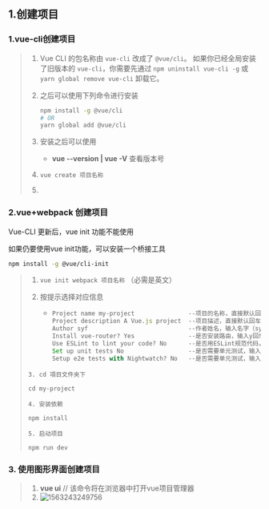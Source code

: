 ## 1.创建项目

### 1.vue-cli创建项目

> 1. Vue CLI 的包名称由 `vue-cli` 改成了 `@vue/cli`。 如果你已经全局安装了旧版本的 `vue-cli`，你需要先通过 `npm uninstall vue-cli -g` 或 `yarn global remove vue-cli` 卸载它。
>
> 2. 之后可以使用下列命令进行安装
>
>     ```bash
>     npm install -g @vue/cli
>     # OR
>     yarn global add @vue/cli
>     ```
>
> 3. 安装之后可以使用  
>     - **vue --version | vue -V** 查看版本号
>
> 4. `vue create 项目名称`
> 5. 

### 2.vue+webpack 创建项目

Vue-CLI 更新后，vue init 功能不能使用

如果仍要使用vue init功能，可以安装一个桥接工具

```bash
npm install -g @vue/cli-init
```

> 1. `vue init webpack 项目名称`    （必需是英文）
>
> 2. 按提示选择对应信息
>
>    - ```js
>      Project name my-project               --项目的名称，直接默认回车
>      Project description A Vue.js project  --项目描述，直接默认回车
>      Author syf                            --作者姓名，输入名字（syf）回车
>      Install vue-router? Yes               --是否安装路由，输入y回车
>      Use ESLint to lint your code? No      --是否用ESLint规范代码，输入n回车
>      Set up unit tests No                  --是否需要单元测试，输入n回车
>      Setup e2e tests with Nightwatch? No   --是否需要单元测试，输入n回车 
>      ```
>   ```
> 3. cd 項目文件夹下
> 
> cd my-project
> 
> 4. 安装依赖
> 
> npm install
> 
> 5. 启动项目
> 
> npm run dev
>   ```

### 3. 使用图形界面创建项目

> 1. **vue ui**   // 该命令将在浏览器中打开vue项目管理器
> 2. ![1563243249756](H:\biji\typora_imgs\1563243249756.png)
